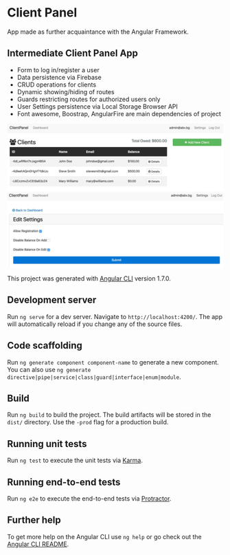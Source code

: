 # Client Panel
App made as further acquaintance with the Angular Framework.

## Intermediate Client Panel App
* Form to log in/register a user
* Data persistence via Firebase
* CRUD operations for clients
* Dynamic showing/hiding of routes
* Guards restricting routes for authorized users only
* User Settings persistence via Local Storage Browser API
* Font awesome, Boostrap, AngularFire are main dependencies of project

![Alt text](/clientpanel/screenshots/clientpanel1.jpg?raw=true 'Application Main Screen')
![Alt text](/clientpanel/screenshots/clientpanel2.jpg?raw=true 'Application Settings Screen')

This project was generated with [Angular CLI](https://github.com/angular/angular-cli) version 1.7.0.

## Development server

Run `ng serve` for a dev server. Navigate to `http://localhost:4200/`. The app will automatically reload if you change any of the source files.

## Code scaffolding

Run `ng generate component component-name` to generate a new component. You can also use `ng generate directive|pipe|service|class|guard|interface|enum|module`.

## Build

Run `ng build` to build the project. The build artifacts will be stored in the `dist/` directory. Use the `-prod` flag for a production build.

## Running unit tests

Run `ng test` to execute the unit tests via [Karma](https://karma-runner.github.io).

## Running end-to-end tests

Run `ng e2e` to execute the end-to-end tests via [Protractor](http://www.protractortest.org/).

## Further help

To get more help on the Angular CLI use `ng help` or go check out the [Angular CLI README](https://github.com/angular/angular-cli/blob/master/README.md).
